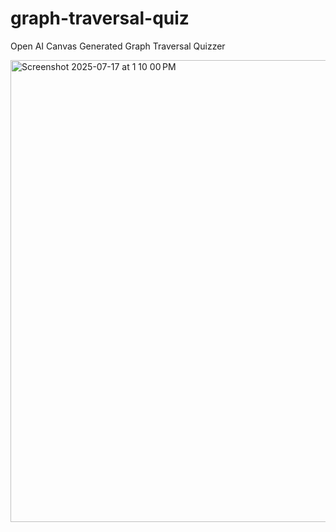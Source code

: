 # graph-traversal-quiz
Open AI Canvas Generated Graph Traversal Quizzer

<img width="770" height="739" alt="Screenshot 2025-07-17 at 1 10 00 PM" src="https://github.com/user-attachments/assets/35972300-9cdb-42de-b342-b87815ed164e" />
